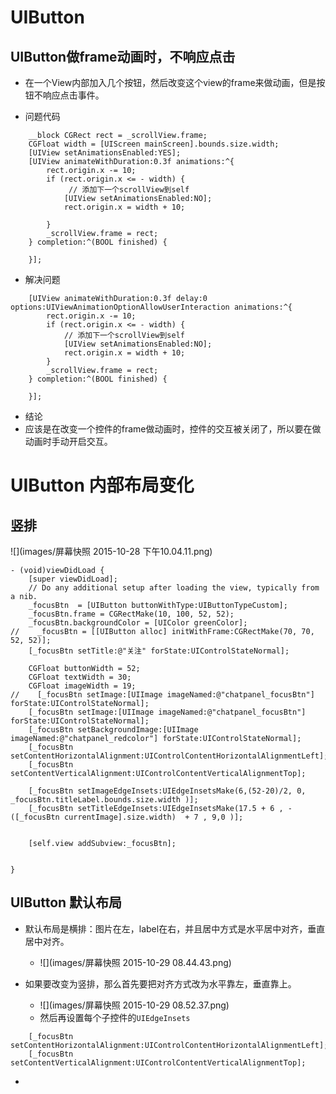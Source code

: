 # UIButton

## UIButton做frame动画时，不响应点击
- 在一个View内部加入几个按钮，然后改变这个view的frame来做动画，但是按钮不响应点击事件。

- 问题代码

```
    __block CGRect rect = _scrollView.frame;
    CGFloat width = [UIScreen mainScreen].bounds.size.width;
    [UIView setAnimationsEnabled:YES];
    [UIView animateWithDuration:0.3f animations:^{
        rect.origin.x -= 10;
        if (rect.origin.x <= - width) {
             // 添加下一个scrollView到self
            [UIView setAnimationsEnabled:NO];
            rect.origin.x = width + 10;
            
        }
        _scrollView.frame = rect;
    } completion:^(BOOL finished) {
        
    }];
```

- 解决问题

```
    [UIView animateWithDuration:0.3f delay:0 options:UIViewAnimationOptionAllowUserInteraction animations:^{
        rect.origin.x -= 10;
        if (rect.origin.x <= - width) {
            // 添加下一个scrollView到self
            [UIView setAnimationsEnabled:NO];
            rect.origin.x = width + 10;
        }
        _scrollView.frame = rect;
    } completion:^(BOOL finished) {
        
    }];
```

- 结论
- 应该是在改变一个控件的frame做动画时，控件的交互被关闭了，所以要在做动画时手动开启交互。

# UIButton 内部布局变化

## 竖排

![](images/屏幕快照 2015-10-28 下午10.04.11.png)

```
- (void)viewDidLoad {
    [super viewDidLoad];
    // Do any additional setup after loading the view, typically from a nib.
    _focusBtn  = [UIButton buttonWithType:UIButtonTypeCustom];
    _focusBtn.frame = CGRectMake(10, 100, 52, 52);
    _focusBtn.backgroundColor = [UIColor greenColor];
//    _focusBtn = [[UIButton alloc] initWithFrame:CGRectMake(70, 70, 52, 52)];
    [_focusBtn setTitle:@"关注" forState:UIControlStateNormal];
    
    CGFloat buttonWidth = 52;
    CGFloat textWidth = 30;
    CGFloat imageWidth = 19;
//    [_focusBtn setImage:[UIImage imageNamed:@"chatpanel_focusBtn"] forState:UIControlStateNormal];
    [_focusBtn setImage:[UIImage imageNamed:@"chatpanel_focusBtn"] forState:UIControlStateNormal];
    [_focusBtn setBackgroundImage:[UIImage imageNamed:@"chatpanel_redcolor"] forState:UIControlStateNormal];
    [_focusBtn setContentHorizontalAlignment:UIControlContentHorizontalAlignmentLeft];
    [_focusBtn setContentVerticalAlignment:UIControlContentVerticalAlignmentTop];
    
    [_focusBtn setImageEdgeInsets:UIEdgeInsetsMake(6,(52-20)/2, 0, _focusBtn.titleLabel.bounds.size.width )];
    [_focusBtn setTitleEdgeInsets:UIEdgeInsetsMake(17.5 + 6 , - ([_focusBtn currentImage].size.width)  + 7 , 9,0 )];
   
    
    [self.view addSubview:_focusBtn];

    
}
```

## UIButton 默认布局
- 默认布局是横排：图片在左，label在右，并且居中方式是水平居中对齐，垂直居中对齐。
    - ![](images/屏幕快照 2015-10-29 08.44.43.png)

- 如果要改变为竖排，那么首先要把对齐方式改为水平靠左，垂直靠上。
    - ![](images/屏幕快照 2015-10-29 08.52.37.png)    
    - 然后再设置每个子控件的`UIEdgeInsets`
``` objc
    [_focusBtn setContentHorizontalAlignment:UIControlContentHorizontalAlignmentLeft];
    [_focusBtn setContentVerticalAlignment:UIControlContentVerticalAlignmentTop];
```
- 
